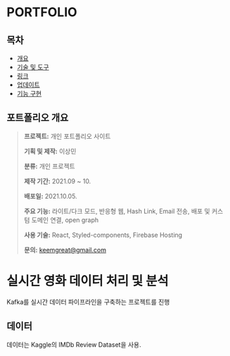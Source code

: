 # **PORTFOLIO**

## **목차**

- [개요](#-포트폴리오-개요)
- [기술 및 도구](#-기술-및-도구)
- [링크](#-링크)
- [업데이트](#-업데이트)
- [기능 구현](#-기능-구현)

## **포트폴리오 개요**

> **프로젝트:** 개인 포트폴리오 사이트
>
> **기획 및 제작:** 이상민
>
> **분류:** 개인 프로젝트
>
> **제작 기간:** 2021.09 ~ 10.
>
> **배포일:** 2021.10.05.
>
> **주요 기능:** 라이트/다크 모드, 반응형 웹, Hash Link, Email 전송, 배포 및 커스텀 도메인 연결, open graph
>
> **사용 기술:** React, Styled-components, Firebase Hosting
>
> **문의:** keemgreat@gmail.com

# 실시간 영화 데이터 처리 및 분석
Kafka를 실시간 데이터 파이프라인을 구축하는 프로젝트를 진행
## 데이터
데이터는 Kaggle의 IMDb Review Dataset을 사용.
